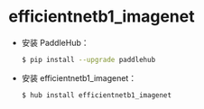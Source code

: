 # efficientnetb1_imagenet
* 安装 PaddleHub：

    ```bash
    $ pip install --upgrade paddlehub
    ```

* 安装 efficientnetb1_imagenet：

    ```bash
    $ hub install efficientnetb1_imagenet
    ```
